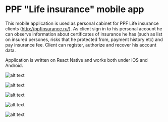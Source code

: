 # PPF "Life insurance" mobile app

This mobile application is used as personal cabinet for PPF Life insurance clients (http://ppfinsurance.ru/). 
As client sign in to his personal account he can observe information about certificates of insurance he has (such as list
on insured persones, risks that he protected from, payment history etc) and pay insurance fee.
Client can register, authorize and recover his account data. 

Application is written on React Native and works both under iOS and Android.

![alt text](https://github.com/Gaever/ppfmobile/blob/master/1.%20Startscreen.png)

![alt text](https://github.com/Gaever/ppfmobile/blob/master/2.%20Contract%20list.png)

![alt text](https://github.com/Gaever/ppfmobile/blob/master/3.%20Contract%20detail.png)

![alt text](https://github.com/Gaever/ppfmobile/blob/master/4.%20Payment.png)

![alt text](https://github.com/Gaever/ppfmobile/blob/master/5.%20Payment%20gate.png)
